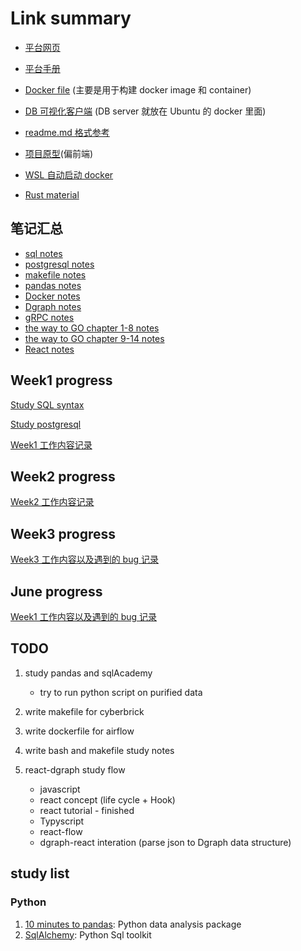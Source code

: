 # Link summary

- [平台网页](http://dev.home.ei.infore.com/document/manual)

- [平台手册](http://dev.home.ei.infore.com/document/manual)

- [Docker file](https://github.com/Jacobbishopxy/dockerfile) (主要是用于构建 docker image 和 container)

- [DB 可视化客户端](https://github.com/dbeaver/dbeaver) (DB server 就放在 Ubuntu 的 docker 里面)

- [readme.md 格式参考](https://github.com/Jacobbishopxy/note-rust-lang)

- [项目原型](https://github.com/Jacobbishopxy/cyberbrick)(偏前端)

- [WSL 自动启动 docker](https://dev.to/bowmanjd/install-docker-on-windows-wsl-without-docker-desktop-34m9)

- [Rust material](https://romankudryashov.com/blog/2020/12/graphql-rust/#_conclusion)

## 笔记汇总

- [sql notes](./Doc/sql_notes/SQL.md)
- [postgresql notes](./Doc/sql_notes/PostgreswlNote.md)
- [makefile notes](./Doc/makefileNotes.md)
- [pandas notes](./Doc/pandasNotes.md)
- [Docker notes](./Doc/DockerNotes.md)
- [Dgraph notes](./Doc/dgraphNotes.md)
- [gRPC notes](./Doc/gRPCNotes.md)
- [the way to GO chapter 1-8 notes](./Doc/GO/go_notes_chapter1-8.md)
- [the way to GO chapter 9-14 notes](./Doc/GO/go_notes_chapter9-.md)
- [React notes]((./Doc/reactNotes.md))

## Week1 progress

[Study SQL syntax](./Doc/sql_notes/sqlNotes.md)

[Study postgresql](./Doc/PostgresqlNotes.md)

[Week1 工作内容记录](./202105_week1/readme.md)

## Week2 progress

[Week2 工作内容记录](./202105_week2/readme.md)

## Week3 progress

[Week3 工作内容以及遇到的 bug 记录](./202105_week3/readme.md)

## June progress

[Week1 工作内容以及遇到的 bug 记录](./202106/readme.md)

## TODO

1. study pandas and sqlAcademy

   - try to run python script on purified data

2. write makefile for cyberbrick

3. write dockerfile for airflow

4. write bash and makefile study notes

5. react-dgraph study flow
   - javascript
   - react concept (life cycle + Hook)
   - react tutorial - finished
   - Typyscript
   - react-flow
   - dgraph-react interation (parse json to Dgraph data structure)

## study list

### Python

1. [10 minutes to pandas](https://pandas.pydata.org/pandas-docs/stable/user_guide/10min.html): Python data analysis package
1. [SqlAlchemy](https://www.sqlalchemy.org/): Python Sql toolkit
